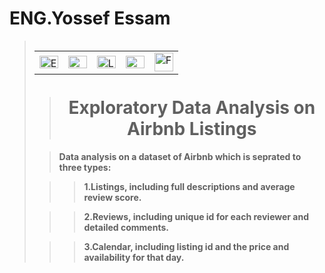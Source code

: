 # **ENG.Yossef Essam**
> <table alt="Contact Details" align="left">
  <tr>
    <td><a href="mailto:youssefessam1269@gmail.com"><img src="https://github.com/YossefEFM/images/blob/main/Email.png" height="20" width="30" alt="Email"></a></td>
    <td><a href="https://t.me/YossefEFM"><img src="https://github.com/YossefEFM/images/blob/main/Telegram.png" height="20" width="30" alt ="Telegram"> </ing></a></td>
    <td><a href="https://www.linkedin.com/in/yossefessam1408/"><img src="https://raw.githubusercontent.com/rahuldkjain/github-profile-readme-generator/master/src/images/icons/Social/linked-in-alt.svg" height="20" width="30" alt="LinkedIn Badge"/></td>
    <td><a href="https://api.whatsapp.com/send?phone=201068105975"><img src="https://thefuturevirtualassistant.com/wp-content/uploads/2021/08/whatsapp-bubble.gif" height="20" width="30" alt="Whatsapp Badge"/></td>
    <td><a href="https://www.facebook.com/YossefEFM/">
      <img src = "https://user-images.githubusercontent.com/60184582/206710371-5e9ce41c-1842-41d9-bcf5-c938c5e467f1.png" width = "30" hieght= "20" alt="FaceBook"></a></td>
  </tr>
</table>
<br>
<br>
<br>
      
> <h1 align='center'> Exploratory Data Analysis on Airbnb Listings</h1>
 
> **Data analysis on a dataset of Airbnb which is seprated to three types:**
 
>> **1.Listings, including full descriptions and average review score.**

>> **2.Reviews, including unique id for each reviewer and detailed comments.**

>> **3.Calendar, including listing id and the price and availability for that day.**

